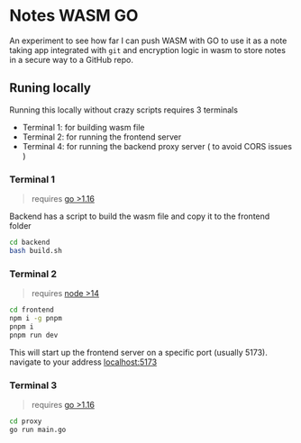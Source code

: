 # Notes WASM GO
An experiment to see how far I can push WASM with GO to use it as a note taking app integrated with `git` and encryption logic in wasm to store notes in a secure way to a GitHub repo.

## Runing locally
Running this locally without crazy scripts requires 3 terminals
- Terminal 1: for building wasm file
- Terminal 2: for running the frontend server
- Terminal 4: for running the backend proxy server ( to avoid CORS issues )

### Terminal 1
> requires [go >1.16](https://go.dev/doc/install)

Backend has a script to build the wasm file and copy it to the frontend folder

```bash
cd backend
bash build.sh
```

### Terminal 2
> requires [node >14](https://nodejs.org/en/download/)

```bash
cd frontend
npm i -g pnpm
pnpm i
pnpm run dev
```

This will start up the frontend server on a specific port (usually 5173). navigate to your address [localhost:5173](http://localhost:5173)

### Terminal 3
> requires [go >1.16](https://go.dev/doc/install)

```bash
cd proxy
go run main.go
```


